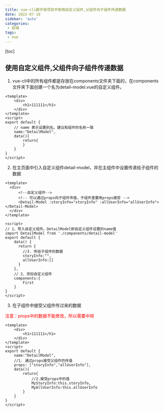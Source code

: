 ```yaml
---
title: vue-cli脚手架项目中使用自定义组件,父组件向子组件传递数据
date: 2022-07-18
sidebar: 'auto'
categories: 
 - 前端
tags:
 - Vue
---
```


[toc]

## 使用自定义组件,父组件向子组件传递数据

1. vue-cli中的所有组件都是存放在components文件夹下面的，在components文件夹下面创建一个名为detail-model.vue的自定义组件。

```vue
<template>
    <div>
        <h1>111111</h1>
    </div>
</template>
<script>
export default {
    // name 表示设置别名。建议和组件的名称一致
    name:"DetailModel",
    data(){
        return{
        }
    }
}
</script>
```

2. 在主页面中引入自定义组件detail-model，并在主组件中设置传递给子组件的数据

```vue
<template>
  <div>
      <!--自定义组件-->
      <!-- 可以通过props向子组件传值，子组件里要用props接受 -->
      <Detail-Model :storyInfo="storyInfo" :allUserInfo="allUserInfo"></Detail-Model>
  </div>
</template>

<script>
// 1、导入自定义组件。DetailModel即自定义组件设置的name值
import DetailModel from './components/detail-model'
export default {
    data() {
      return {
        //3. 传给子组件的数据
        storyInfo:"",
        allUserInfo:[]
      }
    },
    // 2、添加自定义组件
    components:{
        First
    }
}
</script>
```

3. 在子组件中接受父组件传过来的数据

<span style="color: red;">注意：props中的数据不能修改，所以需要中转</span>

```vue
<template>
    <div>
        <h1>111111</h1>
    </div>
</template>
<script>
export default {
    name:"DetailModel",
    //1. 通过props接受父组件的传值
    props: ["storyInfo","allUserInfo"],
    data(){
        return{
            //2.接受props中的值
            MyStoryInfo:this.storyInfo,
            MyAllUserInfo:this.allUserInfo
        }
    }
}
</script>
```